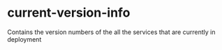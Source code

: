 # current-version-info
Contains the version numbers of the all the services that are currently in deployment
